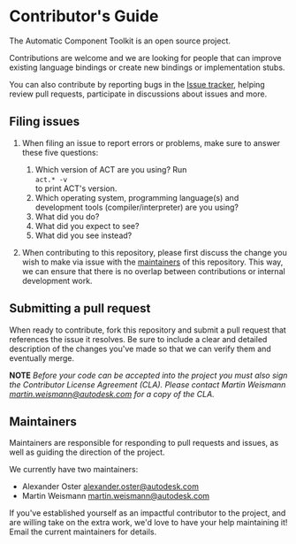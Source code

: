 # Contributor's Guide
The Automatic Component Toolkit is an open source project.

Contributions are welcome and we are looking for people that can improve existing language bindings or create new bindings or implementation stubs.

You can also contribute by reporting bugs in the [Issue tracker](https://git.autodesk.com/netfabb/AutomaticComponentToolkit/issues), helping review pull requests, participate in discussions about issues and more.

## Filing issues
1. When filing an issue to report errors or problems, make sure to answer these five questions:
	1. Which version of ACT are you using?
		Run <br/>`act.* -v`<br/> to print ACT's version.
	2. Which operating system, programming language(s) and development tools (compiler/interpreter) are you using?
	3. What did you do?
	4. What did you expect to see?
	5. What did you see instead?

2. When contributing to this repository, please first discuss the change you wish to make via issue with the [maintainers](#maintainers) of this repository. This way, we can ensure that there is no overlap between contributions or internal development work.

## Submitting a pull request
When ready to contribute, fork this repository and submit a pull request that references the issue it resolves. Be sure to include a clear and detailed description of the changes you've made so that we can verify them and eventually merge.

__NOTE__ _Before your code can be accepted into the project you must also sign the Contributor License Agreement (CLA). Please contact Martin Weismann martin.weismann@autodesk.com for a copy of the CLA._


## Maintainers
Maintainers are responsible for responding to pull requests and issues, as well as guiding the direction of the project.

We currently have two maintainers:
- Alexander Oster alexander.oster@autodesk.com
- Martin Weismann martin.weismann@autodesk.com

If you've established yourself as an impactful contributor to the project, and are willing take on the extra work, we'd love to have your help maintaining it! Email the current maintainers for details.
